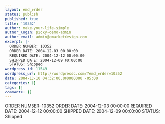 ```yaml
---
layout: emd_order
status: publish
published: true
title: '10352'
author: make-your-life-simple
author_login: picky-demo-admin
author_email: admin@emarketdesign.com
excerpt: |-
  ORDER NUMBER: 10352
  ORDER DATE: 2004-12-03 00:00:00
  REQUIRED DATE: 2004-12-12 00:00:00
  SHIPPED DATE: 2004-12-09 00:00:00
  STATUS: Shipped
wordpress_id: 11549
wordpress_url: http://wordpressc.com/?emd_order=10352
date: 2004-12-10 04:32:00.000000000 -05:00
categories: []
tags: []
comments: []
---
```

ORDER NUMBER: 10352
ORDER DATE: 2004-12-03 00:00:00
REQUIRED DATE: 2004-12-12 00:00:00
SHIPPED DATE: 2004-12-09 00:00:00
STATUS: Shipped
